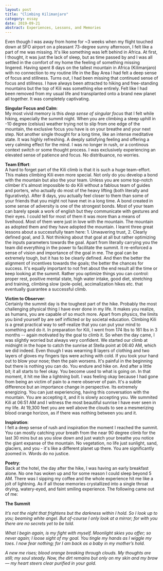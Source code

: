 ```yaml
---
layout: post
title: "Climbing Kilimanjaro"
category: essay
date: 2019-09-21
abstract: Experiences, Lessons, and Memories
---
```


Even though I was away from home for ~3 weeks when my flight touched down at SFO airport on a pleasant 73-degree sunny afternoon, I felt like a part of me was missing. It's like something was left behind in Africa. At first, I thought, it was just the lack of sleep, but as time passed by and I was all settled in the comfort of my home the feeling of something missing lingered. Having spent 8 days on the tallest mountain in Africa (Kilimanjaro) with no connection to my routine life in the Bay Area I had felt a deep sense of focus and stillness. Turns out, I had been missing that continued sense of focus and stillness. I have always been attracted to hiking and free-standing mountains but the top of Kili was something else entirely. Felt like I had been removed from my usual life and transplanted onto a brand new planet all together. It was completely captivating. 

**Singular Focus and Calm**:  
My most vivid memory is this *deep sense of singular focus* that I felt while hiking, especially the summit night. When you are climbing a steep uphill in -10 degree (celsius) weather trying not to slip from one edge of the mountain, the exclusive focus you have is on your breathe and your next step. Not another single thought for a long time, like an intense meditative state. It was highly refreshing. A deeply satisfying feeling and offering a very calming effect for the mind. I was no longer in rush, or a continous context switch or some thought process. I was exclusively experiencing an elevated sense of patience and focus. No distribuance, no worries. 

**Team Effort**:  
A hard to forget part of the Kili climb is that it is such a huge team-effort. This makes climbing Kili even more special. Not only do you develop a bond with the mountain but also the your team. Unless you are some top-notch climber it's almost impossible to do Kili without a fablous team of guides and porters, who actually do most of the heavy lifting (both literally and figuratively). After 8 days, you actually feel closer to them than some of your friends that you might not have met in a long time. A bond created in some sense of adversity is one of the strongest bonds. Most of your team can barely speak a work of english but they communicate with gestures and their eyes. I could tell for most of them it was more than a means of liveihood. Most of them were just in love with the mountain. The mountain as adopted them and they have adopted the mountain. I learnt three great lessons about a successfully team here: 1. Unwavering trust, 2. Clearly defined goal, and 3. Not thinking about that goal at all but rather optimizing the inputs parameters towards the goal. Apart from literally carrying you the team did everything in the power to facilitate the summit. It re-enforced a sense of vision and importance of the goal in me. The goal can be extremely tough, but it has to be clearly defined. And then the better the alignment of incentives towards the goals; the better the chances for success. It's equally important to not fret about the end result all the time or keep looking at the summit. Rather you optimize things you can control: proper rest, positive mental state, high water intake, good diet, stretching and training, climbing slow (pole-pole), accimalization hikes etc. that eventually guarantee a successful climb. 

**Victim to Observer**:  
Certainly the summit day is the toughest part of the hike. Probably the most challenging physical thing I have ever done in my life. It makes you realize, as humans, you are capable of so much more. Apart from physics, the limits you bind yourself by are self inflicted or by societal education. Climbing Kili is a great practical way to self-realize that you can put your mind to something and do it. In preparation for Kili, I went from 174 lbs to 161 lbs in 3 months -- again motivated by the goal to climb it. So when the day came, I was slightly worried but always very confident. We started our climb at midnight in the hope to catch the sunrise at Stella point at 06:40 AM, which we did indeed. Even though I was wearning 8 layers of clothing and two layers of gloves my fingers tips were aching with cold. If you took your hand out to blow your nose; then the pain worsens. It's painful in the beginning but there is nothing you can do. You endure and hike on. And after a little bit; it all starts to feel okay. You become used to what is going on. In that moment, it hit me like a lightning bolt. I was feeling okay because I had gone from being an victim of pain to a mere observer of pain. It's a subtle difference but an importance change in perspective. Its extremely energizing. You can just experiencing, having this conversation with the mountain. You are accepting it, and it is slowly accepting you. We summited Kili at 06:51 AM and I witness the most beautiful sunrise I have ever seen in my life. At 19,300 feet you are well above the clouds to see a mesmerizing blood orange horizon, as if there was nothing between you and it.

**Inspiration**:  
I felt a deep sense of rush and inspiration the moment I reached the summit. You can mostly catching your breath from the near 90 degree climb for the last 30 mins but as you slow down and just watch your breathe you notice the giant expanse of the mountain. No vegetation, no life just sunlight, sand, glaciers, and you - it's like a different planet up there. You are significantly zoomed in. Words do no justice. 

**Poetry**:  
Back at the hotel, the day after the hike, I was having an early breakfast alone. No one has woken up and for some reason I could sleep beyond 5 AM. There was I sipping my coffee and the whole experience hit me like a jolt of lightning. As if all those memories crystallized into a single throat drying, watery-eyed, and faint smiling experience. The following came out of me: 


**The Summit**  

_It’s not the night that frightens but the darkness within I hold. So I look up to you; beaming white angel. But of-course I only look at a mirror; for with you there are no secrets yet to be told._

_What I begin again, is my fight with myself. Moonlight skies you offer; so never again; I loose sight of my goal. You tingle my hands as I wiggle my toes. I now fear nothing; for I am back as a baby in my mother’s hold._

_A new me rises; blood orange breaking through clouds. My thoughts are still; my soul steady.
Now, the dirt remains but only on my skin and my brow — my heart steers clear purified in your gold._
